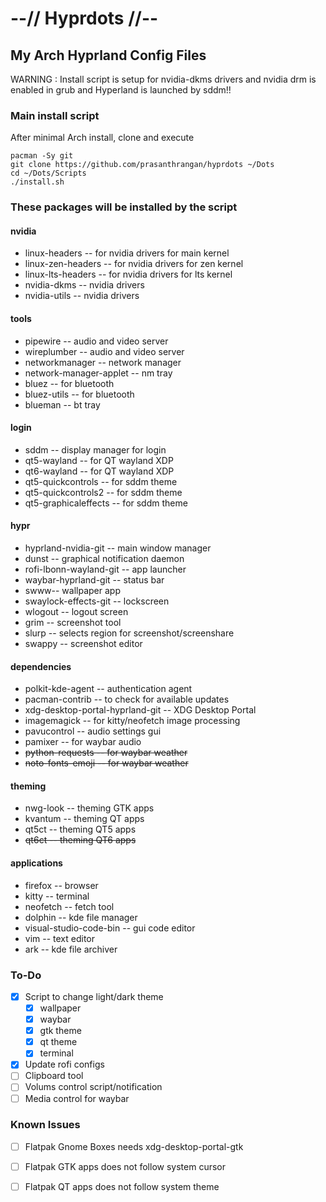 # --// Hyprdots //--

## My Arch Hyprland Config Files

WARNING : Install script is setup for nvidia-dkms drivers and nvidia drm is enabled in grub and Hyperland is launched by sddm!!


### Main install script
After minimal Arch install, clone and execute
```
pacman -Sy git
git clone https://github.com/prasanthrangan/hyprdots ~/Dots
cd ~/Dots/Scripts
./install.sh
```

### These packages will be installed by the script

#### nvidia
- linux-headers -- for nvidia drivers for main kernel
- linux-zen-headers -- for nvidia drivers for zen kernel
- linux-lts-headers -- for nvidia drivers for lts kernel
- nvidia-dkms -- nvidia drivers
- nvidia-utils -- nvidia drivers

#### tools
- pipewire -- audio and video server
- wireplumber -- audio and video server
- networkmanager -- network manager
- network-manager-applet -- nm tray
- bluez -- for bluetooth
- bluez-utils -- for bluetooth
- blueman -- bt tray

#### login
- sddm -- display manager for login
- qt5-wayland -- for QT wayland XDP
- qt6-wayland -- for QT wayland XDP
- qt5-quickcontrols -- for sddm theme
- qt5-quickcontrols2 -- for sddm theme
- qt5-graphicaleffects -- for sddm theme

#### hypr
- hyprland-nvidia-git -- main window manager
- dunst -- graphical notification daemon
- rofi-lbonn-wayland-git -- app launcher
- waybar-hyprland-git -- status bar
- swww-- wallpaper app
- swaylock-effects-git -- lockscreen
- wlogout -- logout screen
- grim -- screenshot tool
- slurp -- selects region for screenshot/screenshare
- swappy -- screenshot editor

#### dependencies
- polkit-kde-agent -- authentication agent
- pacman-contrib -- to check for available updates
- xdg-desktop-portal-hyprland-git -- XDG Desktop Portal
- imagemagick -- for kitty/neofetch image processing
- pavucontrol -- audio settings gui
- pamixer -- for waybar audio
- ~~python-requests -- for waybar weather~~
- ~~noto-fonts-emoji -- for waybar weather~~

#### theming
- nwg-look -- theming GTK apps
- kvantum -- theming QT apps
- qt5ct -- theming QT5 apps
- ~~qt6ct -- theming QT6 apps~~

#### applications
- firefox -- browser
- kitty -- terminal
- neofetch -- fetch tool
- dolphin -- kde file manager
- visual-studio-code-bin -- gui code editor
- vim -- text editor
- ark -- kde file archiver

### To-Do
- [x] Script to change light/dark theme
    - [x] wallpaper
    - [x] waybar
    - [x] gtk theme
    - [x] qt theme
    - [x] terminal
- [x] Update rofi configs
- [ ] Clipboard tool
- [ ] Volums control script/notification
- [ ] Media control for waybar

### Known Issues
- [ ] Flatpak Gnome Boxes needs xdg-desktop-portal-gtk
- [ ] Flatpak GTK apps does not follow system cursor
- [ ] Flatpak QT apps does not follow system theme

